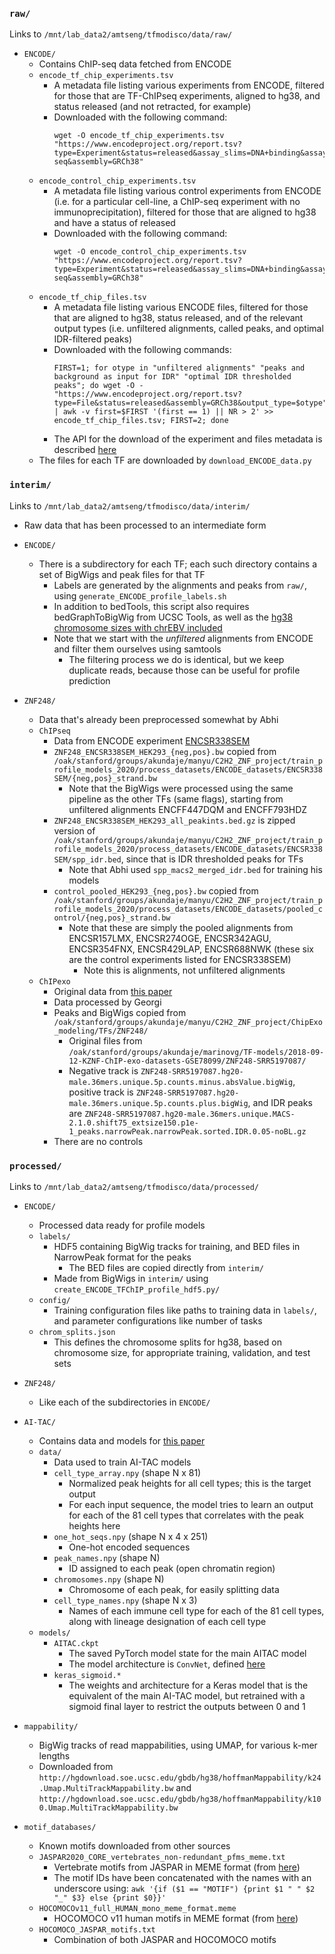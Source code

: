 ### `raw/`
Links to `/mnt/lab_data2/amtseng/tfmodisco/data/raw/`
- `ENCODE/`
	- Contains ChIP-seq data fetched from ENCODE
	- `encode_tf_chip_experiments.tsv`
		- A metadata file listing various experiments from ENCODE, filtered for those that are TF-ChIPseq experiments, aligned to hg38, and status released (and not retracted, for example)
		- Downloaded with the following command:
			```
			wget -O encode_tf_chip_experiments.tsv "https://www.encodeproject.org/report.tsv?type=Experiment&status=released&assay_slims=DNA+binding&assay_title=TF+ChIP-seq&assembly=GRCh38"
			```
	- `encode_control_chip_experiments.tsv`
		- A metadata file listing various control experiments from ENCODE (i.e. for a particular cell-line, a ChIP-seq experiment with no immunoprecipitation), filtered for those that are aligned to hg38 and have a status of released
		- Downloaded with the following command:
			```
			wget -O encode_control_chip_experiments.tsv "https://www.encodeproject.org/report.tsv?type=Experiment&status=released&assay_slims=DNA+binding&assay_title=Control+ChIP-seq&assembly=GRCh38"
			```
	- `encode_tf_chip_files.tsv`
		- A metadata file listing various ENCODE files, filtered for those that are aligned to hg38, status released, and of the relevant output types (i.e. unfiltered alignments, called peaks, and optimal IDR-filtered peaks)
		- Downloaded with the following commands:
			```
			FIRST=1; for otype in "unfiltered alignments" "peaks and background as input for IDR" "optimal IDR thresholded peaks"; do wget -O - "https://www.encodeproject.org/report.tsv?type=File&status=released&assembly=GRCh38&output_type=$otype" | awk -v first=$FIRST '(first == 1) || NR > 2' >> encode_tf_chip_files.tsv; FIRST=2; done
			```
		- The API for the download of the experiment and files metadata is described [here](https://app.swaggerhub.com/apis-docs/encodeproject/api/basic_search/)
	- The files for each TF are downloaded by `download_ENCODE_data.py`

### `interim/`
Links to `/mnt/lab_data2/amtseng/tfmodisco/data/interim/`
- Raw data that has been processed to an intermediate form
- `ENCODE/`
	- There is a subdirectory for each TF; each such directory contains a set of BigWigs and peak files for that TF
		- Labels are generated by the alignments and peaks from `raw/`, using `generate_ENCODE_profile_labels.sh`
		- In addition to bedTools, this script also requires bedGraphToBigWig from UCSC Tools, as well as the [hg38 chromosome sizes with chrEBV included](https://github.com/ENCODE-DCC/encValData/blob/master/GRCh38/GRCh38_EBV.chrom.sizes)
		- Note that we start with the _unfiltered_ alignments from ENCODE and filter them ourselves using samtools
			- The filtering process we do is identical, but we keep duplicate reads, because those can be useful for profile prediction

- `ZNF248/`
	- Data that's already been preprocessed somewhat by Abhi
	- `ChIPseq`
		- Data from ENCODE experiment [ENCSR338SEM](https://www.encodeproject.org/experiments/ENCSR338SEM/)
		- `ZNF248_ENCSR338SEM_HEK293_{neg,pos}.bw` copied from `/oak/stanford/groups/akundaje/manyu/C2H2_ZNF_project/train_profile_models_2020/process_datasets/ENCODE_datasets/ENCSR338SEM/{neg,pos}_strand.bw`
			- Note that the BigWigs were processed using the same pipeline as the other TFs (same flags), starting from unfiltered alignments ENCFF447DQM and ENCFF793HDZ
		- `ZNF248_ENCSR338SEM_HEK293_all_peakints.bed.gz` is zipped version of `/oak/stanford/groups/akundaje/manyu/C2H2_ZNF_project/train_profile_models_2020/process_datasets/ENCODE_datasets/ENCSR338SEM/spp_idr.bed`, since that is IDR thresholded peaks for TFs
			- Note that Abhi used `spp_macs2_merged_idr.bed` for training his models
		- `control_pooled_HEK293_{neg,pos}.bw` copied from `/oak/stanford/groups/akundaje/manyu/C2H2_ZNF_project/train_profile_models_2020/process_datasets/ENCODE_datasets/pooled_control/{neg,pos}_strand.bw`
			- Note that these are simply the pooled alignments from ENCSR157LMX, ENCSR274OGE, ENCSR342AGU, ENCSR354FNX, ENCSR429LAP, ENCSR688NWK (these six are the control experiments listed for ENCSR338SEM)
				- Note this is alignments, not unfiltered alignments
	- `ChIPexo`
		- Original data from [this paper](https://www.nature.com/articles/nature21683)
		- Data processed by Georgi
		- Peaks and BigWigs copied from `/oak/stanford/groups/akundaje/manyu/C2H2_ZNF_project/ChipExo_modeling/TFs/ZNF248/`
			- Original files from `/oak/stanford/groups/akundaje/marinovg/TF-models/2018-09-12-KZNF-ChIP-exo-datasets-GSE78099/ZNF248-SRR5197087/`
			- Negative track is `ZNF248-SRR5197087.hg20-male.36mers.unique.5p.counts.minus.absValue.bigWig`, positive track is `ZNF248-SRR5197087.hg20-male.36mers.unique.5p.counts.plus.bigWig`, and IDR peaks are `ZNF248-SRR5197087.hg20-male.36mers.unique.MACS-2.1.0.shift75_extsize150.p1e-1_peaks.narrowPeak.narrowPeak.sorted.IDR.0.05-noBL.gz`
		- There are no controls

### `processed/`
Links to `/mnt/lab_data2/amtseng/tfmodisco/data/processed/`
- `ENCODE/`
	- Processed data ready for profile models
	- `labels/`
		- HDF5 containing BigWig tracks for training, and BED files in NarrowPeak format for the peaks
			- The BED files are copied directly from `interim/`
		- Made from BigWigs in `interim/` using `create_ENCODE_TFChIP_profile_hdf5.py/`
	- `config/`
		- Training configuration files like paths to training data in `labels/`, and parameter configurations like number of tasks
	- `chrom_splits.json`
		- This defines the chromosome splits for hg38, based on chromosome size, for appropriate training, validation, and test sets

- `ZNF248/`
	- Like each of the subdirectories in `ENCODE/`

- `AI-TAC/`
	- Contains data and models for [this paper](https://www.biorxiv.org/content/10.1101/2019.12.21.885814v1)
	- `data/`
		- Data used to train AI-TAC models
		- `cell_type_array.npy` (shape N x 81)
			- Normalized peak heights for all cell types; this is the target output
			- For each input sequence, the model tries to learn an output for each of the 81 cell types that correlates with the peak heights here
		- `one_hot_seqs.npy` (shape N x 4 x 251)
			- One-hot encoded sequences
		- `peak_names.npy` (shape N)
			- ID assigned to each peak (open chromatin region)
		- `chromosomes.npy` (shape N)
			- Chromosome of each peak, for easily splitting data
		- `cell_type_names.npy` (shape N x 3)
			- Names of each immune cell type for each of the 81 cell types, along with lineage designation of each cell type
	- `models/`
		- `AITAC.ckpt`
			- The saved PyTorch model state for the main AITAC model
			- The model architecture is `ConvNet`, defined [here](https://github.com/smaslova/AI-TAC/blob/master/code/aitac.py)
		- `keras_sigmoid.*`
			- The weights and architecture for a Keras model that is the equivalent of the main AI-TAC model, but retrained with a sigmoid final layer to restrict the outputs between 0 and 1

- `mappability/`
	- BigWig tracks of read mappabilities, using UMAP, for various k-mer lengths
	- Downloaded from `http://hgdownload.soe.ucsc.edu/gbdb/hg38/hoffmanMappability/k24.Umap.MultiTrackMappability.bw` and `http://hgdownload.soe.ucsc.edu/gbdb/hg38/hoffmanMappability/k100.Umap.MultiTrackMappability.bw`

- `motif_databases/`
	- Known motifs downloaded from other sources
	- `JASPAR2020_CORE_vertebrates_non-redundant_pfms_meme.txt`
		- Vertebrate motifs from JASPAR in MEME format (from [here](http://jaspar.genereg.net/downloads/))
		- The motif IDs have been concatenated with the names with an underscore using: `awk '{if ($1 == "MOTIF") {print $1 " " $2 "_" $3} else {print $0}}'`
	- `HOCOMOCOv11_full_HUMAN_mono_meme_format.meme`
		- HOCOMOCO v11 human motifs in MEME format (from [here](https://hocomoco11.autosome.ru/downloads_v11))
	- `HOCOMOCO_JASPAR_motifs.txt`
		- Combination of both JASPAR and HOCOMOCO motifs
